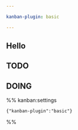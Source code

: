 ```yaml
---

kanban-plugin: basic

---
```


## Hello



## TODO



## DOING





%% kanban:settings
```
{"kanban-plugin":"basic"}
```
%%